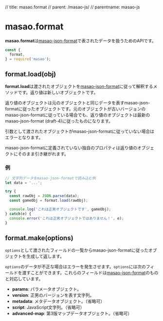 // title: masao.format
// parent: /masao-js/
// parentname: masao-js

# masao.format

**masao.format**は[masao-json-format](/masao-json-format/)で表されたデータを扱うためのAPIです。

```js
const {
  format,
} = require('masao');
```

## format.load(obj)
**format.load**は渡されたオブジェクトを[masao-json-format](/masao-json-format/)に従って解釈するメソッドです。返り値は新しいオブジェクトです。

返り値のオブジェクトは元のオブジェクトと同じデータを表すmasao-json-formatに従ったオブジェクトです。元のオブジェクトが古いバージョンのmasao-json-formatに従っている場合でも、返り値のオブジェクトは最新のmasao-json-format (draft-4)に従ったものになります。

引数として渡されたオブジェクトがmasao-json-formatに従っていない場合はエラーとなります。

masao-json-formatに定義されていない独自のプロパティは返り値のオブジェクトにそのまま引き継がれます。

### 例
```js
// 文字列データをmasao-json-formatで読み込む例
let data = '...';

try {
  const rawObj = JSON.parse(data);
  const gameObj = format.load(rawObj);

  console.log('これは正男オブジェクトです', gameObj);
} catch(e) {
  console.error('これは正男オブジェクトではありません！', e);
}
```

## format.make(options)
`options`として渡されたフィールドの一覧からmasao-json-formatに従ったオブジェクトを生成して返します。

`options`のデータが不正な場合はエラーを発生させます。`options`には次のフィールドを渡すことができます。これらのフィールドは[masao-json-format](/masao-json-format/)のものと対応しています。

- **params**: パラメータオブジェクト。
- **version**: 正男のバージョンを表す文字列。
- **metadata**: メタデータオブジェクト。（省略可）
- **script**: JavaScript文字列。（省略可）
- **advanced-map**: 第3版マップデータオブジェクト。（省略可）
